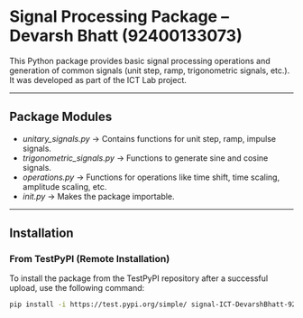 # Signal Processing Package – Devarsh Bhatt (92400133073)

This Python package provides basic signal processing operations and generation of common signals (unit step, ramp, trigonometric signals, etc.).  
It was developed as part of the ICT Lab project.

---

##  Package Modules
- *unitary_signals.py* → Contains functions for unit step, ramp, impulse signals.
- *trigonometric_signals.py* → Functions to generate sine and cosine signals.
- *operations.py* → Functions for operations like time shift, time scaling, amplitude scaling, etc.
- *_init_.py* → Makes the package importable.

---

## Installation

### From TestPyPI (Remote Installation)
To install the package from the TestPyPI repository after a successful upload, use the following command:

```bash
pip install -i https://test.pypi.org/simple/ signal-ICT-DevarshBhatt-92400133073==2.0.0
